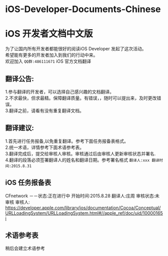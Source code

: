# iOS-Developer-Documents-Chinese
iOS 开发者文档中文版  
===================================  

为了让国内所有开发者都能很好的阅读iOS Developer 发起了这次活动。
<br>希望能有更多的开发者加入到我们的行动中来。
<br>欢迎加入  `QQ群:486111671`  iOS 官方文档翻译

  
    
翻译公告:  
-----------------------------------  
1.参与翻译的开发者，可以选择自己感兴趣的文档翻译。
<br>2.不求最快，但求最精。保障翻译质量。有错误，，随时可以提出来，及时更改错误。
<br>3.翻译之前，请看有没有重复翻译文档。


翻译建议:
----------------------------------------------
1.首先进行任务报备,以免重复翻译。参考下面任务报备表格式。
<br>2.统一术语，详情参考下面术语参考表。
<br>3.翻译完成后，提交给审核人审核。审核通过后由审核人更新审核状态并署名.
<br>4.翻译的段落必须签署翻译人的姓名和翻译日期。参考署名格式  `翻译人:xxx 翻译时间:2015.8.31`
    
iOS 任务报备表
---------------------------------------------


CFnetwork －－状态:正在进行中 开始时间:2015.8.28  翻译人:庄周  审核状态:未审核  审核人:
https://developer.apple.com/library/ios/documentation/Cocoa/Conceptual/URLLoadingSystem/URLLoadingSystem.html#//apple_ref/doc/uid/10000165i


术语参考表
----------------------------------------------
稍后会建立术语参考










